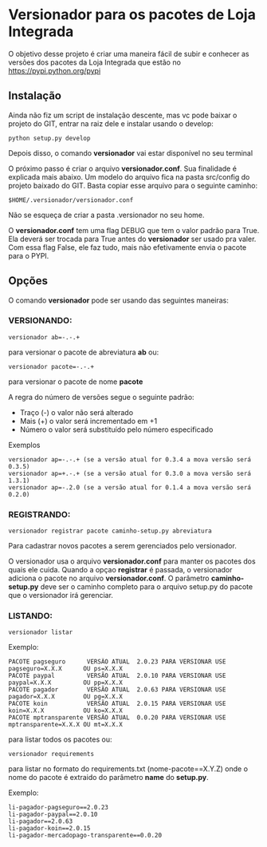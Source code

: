 # Versionador para os pacotes de Loja Integrada

O objetivo desse projeto é criar uma maneira fácil de subir e conhecer as versões dos pacotes da Loja Integrada que estão no https://pypi.python.org/pypi

## Instalação

Ainda não fiz um script de instalação descente, mas vc pode baixar o projeto do GIT, entrar na raiz dele e instalar usando o develop:

    python setup.py develop

Depois disso, o comando **versionador** vai estar disponível no seu terminal

O próximo passo é criar o arquivo **versionador.conf**. Sua finalidade é explicada mais abaixo. 
Um modelo do arquivo fica na pasta src/config do projeto baixado do GIT. Basta copiar esse arquivo para o seguinte caminho:

    $HOME/.versionador/versionador.conf
    
Não se esqueça de criar a pasta .versionador no seu home.

O **versionador.conf** tem uma flag DEBUG que tem o valor padrão para True. Ela deverá ser trocada para True antes do **versionador** ser usado pra valer. Com essa flag False, ele faz tudo, mais não efetivamente envia o pacote para o PYPI.
  
## Opções

O comando **versionador** pode ser usando das seguintes maneiras:

### VERSIONANDO:

    versionador ab=-.-.+

para versionar o pacote de abreviatura **ab** ou:

    versionador pacote=-.-.+

para versionar o pacote de nome **pacote**

A regra do número de versões segue o seguinte padrão:

* Traço (-) o valor não será alterado
* Mais (+) o valor será incrementado em +1
* Número o valor será substituído pelo número especificado

Exemplos

    versionador ap=-.-.+ (se a versão atual for 0.3.4 a mova versão será 0.3.5)
    versionador ap=+.-.+ (se a versão atual for 0.3.0 a mova versão será 1.3.1)
    versionador ap=-.2.0 (se a versão atual for 0.1.4 a mova versão será 0.2.0)


### REGISTRANDO:

    versionador registrar pacote caminho-setup.py abreviatura

Para cadastrar novos pacotes a serem gerenciados pelo versionador.

O versionador usa o arquivo **versionador.conf** para manter os pacotes dos quais ele cuida. 
Quando a opçao **registrar** é passada, o versionador adiciona o pacote no arquivo **versionador.conf**.
O parâmetro **caminho-setup.py** deve ser o caminho completo para o arquivo setup.py do pacote que o versionador irá gerenciar.
    
### LISTANDO:

    versionador listar

Exemplo:

    PACOTE pagseguro      VERSÃO ATUAL  2.0.23 PARA VERSIONAR USE pagseguro=X.X.X      OU ps=X.X.X
    PACOTE paypal         VERSÃO ATUAL  2.0.10 PARA VERSIONAR USE paypal=X.X.X         OU pp=X.X.X
    PACOTE pagador        VERSÃO ATUAL  2.0.63 PARA VERSIONAR USE pagador=X.X.X        OU pg=X.X.X
    PACOTE koin           VERSÃO ATUAL  2.0.15 PARA VERSIONAR USE koin=X.X.X           OU ko=X.X.X
    PACOTE mptransparente VERSÃO ATUAL  0.0.20 PARA VERSIONAR USE mptransparente=X.X.X OU mt=X.X.X

para listar todos os pacotes ou:

    versionador requirements

para listar no formato do requirements.txt (nome-pacote==X.Y.Z) onde o nome do pacote é extraido do parâmetro **name** do **setup.py**.

Exemplo:

    li-pagador-pagseguro==2.0.23
    li-pagador-paypal==2.0.10
    li-pagador==2.0.63
    li-pagador-koin==2.0.15
    li-pagador-mercadopago-transparente==0.0.20

